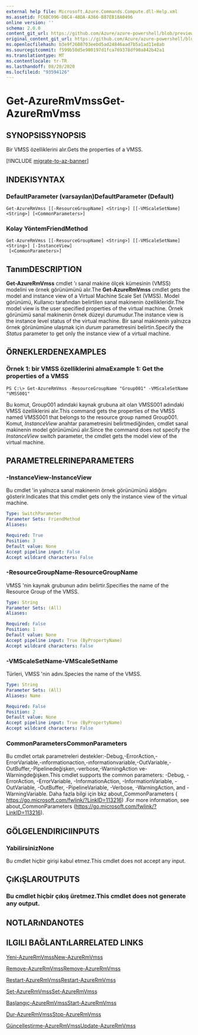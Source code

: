 ```yaml
---
external help file: Microsoft.Azure.Commands.Compute.dll-Help.xml
ms.assetid: FC6BC096-DBC4-48DA-A366-B87EB18A0496
online version: ''
schema: 2.0.0
content_git_url: https://github.com/Azure/azure-powershell/blob/preview/src/ResourceManager/Compute/Stack/Commands.Compute/help/Get-AzureRmVmss.md
original_content_git_url: https://github.com/Azure/azure-powershell/blob/preview/src/ResourceManager/Compute/Stack/Commands.Compute/help/Get-AzureRmVmss.md
ms.openlocfilehash: b3e9f2608703eebd5ad24846aad7b5a1ad11e8ab
ms.sourcegitcommit: f599b50d5e980197d1fca769378df90a842b42a1
ms.translationtype: MT
ms.contentlocale: tr-TR
ms.lasthandoff: 08/20/2020
ms.locfileid: "93594126"
---
```

# <span data-ttu-id="ccdac-101">Get-AzureRmVmss</span><span class="sxs-lookup"><span data-stu-id="ccdac-101">Get-AzureRmVmss</span></span>

## <span data-ttu-id="ccdac-102">SYNOPSIS</span><span class="sxs-lookup"><span data-stu-id="ccdac-102">SYNOPSIS</span></span>
<span data-ttu-id="ccdac-103">Bir VMSS özelliklerini alır.</span><span class="sxs-lookup"><span data-stu-id="ccdac-103">Gets the properties of a VMSS.</span></span>

[!INCLUDE [migrate-to-az-banner](../../includes/migrate-to-az-banner.md)]

## <span data-ttu-id="ccdac-104">INDEKI</span><span class="sxs-lookup"><span data-stu-id="ccdac-104">SYNTAX</span></span>

### <span data-ttu-id="ccdac-105">DefaultParameter (varsayılan)</span><span class="sxs-lookup"><span data-stu-id="ccdac-105">DefaultParameter (Default)</span></span>
```
Get-AzureRmVmss [[-ResourceGroupName] <String>] [[-VMScaleSetName] <String>] [<CommonParameters>]
```

### <span data-ttu-id="ccdac-106">Kolay Yöntem</span><span class="sxs-lookup"><span data-stu-id="ccdac-106">FriendMethod</span></span>
```
Get-AzureRmVmss [[-ResourceGroupName] <String>] [[-VMScaleSetName] <String>] [-InstanceView]
 [<CommonParameters>]
```

## <span data-ttu-id="ccdac-107">Tanım</span><span class="sxs-lookup"><span data-stu-id="ccdac-107">DESCRIPTION</span></span>
<span data-ttu-id="ccdac-108">**Get-AzureRmVmss** cmdlet 'ı sanal makine ölçek kümesinin (VMSS) modelini ve örnek görünümünü alır.</span><span class="sxs-lookup"><span data-stu-id="ccdac-108">The **Get-AzureRmVmss** cmdlet gets the model and instance view of a Virtual Machine Scale Set (VMSS).</span></span>
<span data-ttu-id="ccdac-109">Model görünümü, Kullanıcı tarafından belirtilen sanal makinenin özellikleridir.</span><span class="sxs-lookup"><span data-stu-id="ccdac-109">The model view is the user specified properties of the virtual machine.</span></span>
<span data-ttu-id="ccdac-110">Örnek görünümü sanal makinenin örnek düzeyi durumudur.</span><span class="sxs-lookup"><span data-stu-id="ccdac-110">The instance view is the instance level status of the virtual machine.</span></span>
<span data-ttu-id="ccdac-111">Bir sanal makinenin yalnızca örnek görünümüne ulaşmak için *durum* parametresini belirtin.</span><span class="sxs-lookup"><span data-stu-id="ccdac-111">Specify the *Status* parameter to get only the instance view of a virtual machine.</span></span>

## <span data-ttu-id="ccdac-112">ÖRNEKLERDEN</span><span class="sxs-lookup"><span data-stu-id="ccdac-112">EXAMPLES</span></span>

### <span data-ttu-id="ccdac-113">Örnek 1: bir VMSS özelliklerini alma</span><span class="sxs-lookup"><span data-stu-id="ccdac-113">Example 1: Get the properties of a VMSS</span></span>
```
PS C:\> Get-AzureRmVmss -ResourceGroupName "Group001" -VMScaleSetName "VMSS001"
```

<span data-ttu-id="ccdac-114">Bu komut, Group001 adındaki kaynak grubuna ait olan VMSS001 adındaki VMSS özelliklerini alır.</span><span class="sxs-lookup"><span data-stu-id="ccdac-114">This command gets the properties of the VMSS named VMSS001 that belongs to the resource group named Group001.</span></span>
<span data-ttu-id="ccdac-115">Komut, *InstanceView* anahtar parametresini belirtmediğinden, cmdlet sanal makinenin model görünümünü alır.</span><span class="sxs-lookup"><span data-stu-id="ccdac-115">Since the command does not specify the *InstanceView* switch parameter, the cmdlet gets the model view of the virtual machine.</span></span>

## <span data-ttu-id="ccdac-116">PARAMETRELERINE</span><span class="sxs-lookup"><span data-stu-id="ccdac-116">PARAMETERS</span></span>

### <span data-ttu-id="ccdac-117">-InstanceView</span><span class="sxs-lookup"><span data-stu-id="ccdac-117">-InstanceView</span></span>
<span data-ttu-id="ccdac-118">Bu cmdlet 'in yalnızca sanal makinenin örnek görünümünü aldığını gösterir.</span><span class="sxs-lookup"><span data-stu-id="ccdac-118">Indicates that this cmdlet gets only the instance view of the virtual machine.</span></span>

```yaml
Type: SwitchParameter
Parameter Sets: FriendMethod
Aliases: 

Required: True
Position: 3
Default value: None
Accept pipeline input: False
Accept wildcard characters: False
```

### <span data-ttu-id="ccdac-119">-ResourceGroupName</span><span class="sxs-lookup"><span data-stu-id="ccdac-119">-ResourceGroupName</span></span>
<span data-ttu-id="ccdac-120">VMSS 'nin kaynak grubunun adını belirtir.</span><span class="sxs-lookup"><span data-stu-id="ccdac-120">Specifies the name of the Resource Group of the VMSS.</span></span>

```yaml
Type: String
Parameter Sets: (All)
Aliases: 

Required: False
Position: 1
Default value: None
Accept pipeline input: True (ByPropertyName)
Accept wildcard characters: False
```

### <span data-ttu-id="ccdac-121">-VMScaleSetName</span><span class="sxs-lookup"><span data-stu-id="ccdac-121">-VMScaleSetName</span></span>
<span data-ttu-id="ccdac-122">Türleri, VMSS 'nin adını.</span><span class="sxs-lookup"><span data-stu-id="ccdac-122">Species the name of the VMSS.</span></span>

```yaml
Type: String
Parameter Sets: (All)
Aliases: Name

Required: False
Position: 2
Default value: None
Accept pipeline input: True (ByPropertyName)
Accept wildcard characters: False
```

### <span data-ttu-id="ccdac-123">CommonParameters</span><span class="sxs-lookup"><span data-stu-id="ccdac-123">CommonParameters</span></span>
<span data-ttu-id="ccdac-124">Bu cmdlet ortak parametreleri destekler:-Debug,-ErrorAction,-ErrorVariable,-ınformationaction,-ınformationvariable,-OutVariable,-OutBuffer,-Pipelinedeğişken,-verbose,-WarningAction ve-Warningdeğişken.</span><span class="sxs-lookup"><span data-stu-id="ccdac-124">This cmdlet supports the common parameters: -Debug, -ErrorAction, -ErrorVariable, -InformationAction, -InformationVariable, -OutVariable, -OutBuffer, -PipelineVariable, -Verbose, -WarningAction, and -WarningVariable.</span></span> <span data-ttu-id="ccdac-125">Daha fazla bilgi için bkz about_CommonParameters ( https://go.microsoft.com/fwlink/?LinkID=113216) .</span><span class="sxs-lookup"><span data-stu-id="ccdac-125">For more information, see about_CommonParameters (https://go.microsoft.com/fwlink/?LinkID=113216).</span></span>

## <span data-ttu-id="ccdac-126">GÖLGELENDIRICI</span><span class="sxs-lookup"><span data-stu-id="ccdac-126">INPUTS</span></span>

### <span data-ttu-id="ccdac-127">Yabilirsiniz</span><span class="sxs-lookup"><span data-stu-id="ccdac-127">None</span></span>
<span data-ttu-id="ccdac-128">Bu cmdlet hiçbir girişi kabul etmez.</span><span class="sxs-lookup"><span data-stu-id="ccdac-128">This cmdlet does not accept any input.</span></span>

## <span data-ttu-id="ccdac-129">ÇıKıŞLAR</span><span class="sxs-lookup"><span data-stu-id="ccdac-129">OUTPUTS</span></span>

### <span data-ttu-id="ccdac-130">Bu cmdlet hiçbir çıkış üretmez.</span><span class="sxs-lookup"><span data-stu-id="ccdac-130">This cmdlet does not generate any output.</span></span>

## <span data-ttu-id="ccdac-131">NOTLARıNDA</span><span class="sxs-lookup"><span data-stu-id="ccdac-131">NOTES</span></span>

## <span data-ttu-id="ccdac-132">ILGILI BAĞLANTıLAR</span><span class="sxs-lookup"><span data-stu-id="ccdac-132">RELATED LINKS</span></span>

[<span data-ttu-id="ccdac-133">Yeni-AzureRmVmss</span><span class="sxs-lookup"><span data-stu-id="ccdac-133">New-AzureRmVmss</span></span>](./New-AzureRmVmss.md)

[<span data-ttu-id="ccdac-134">Remove-AzureRmVmss</span><span class="sxs-lookup"><span data-stu-id="ccdac-134">Remove-AzureRmVmss</span></span>](./Remove-AzureRmVmss.md)

[<span data-ttu-id="ccdac-135">Restart-AzureRmVmss</span><span class="sxs-lookup"><span data-stu-id="ccdac-135">Restart-AzureRmVmss</span></span>](./Restart-AzureRmVmss.md)

[<span data-ttu-id="ccdac-136">Set-AzureRmVmss</span><span class="sxs-lookup"><span data-stu-id="ccdac-136">Set-AzureRmVmss</span></span>](./Set-AzureRmVmss.md)

[<span data-ttu-id="ccdac-137">Başlangıç-AzureRmVmss</span><span class="sxs-lookup"><span data-stu-id="ccdac-137">Start-AzureRmVmss</span></span>](./Start-AzureRmVmss.md)

[<span data-ttu-id="ccdac-138">Dur-AzureRmVmss</span><span class="sxs-lookup"><span data-stu-id="ccdac-138">Stop-AzureRmVmss</span></span>](./Stop-AzureRmVmss.md)

[<span data-ttu-id="ccdac-139">Güncelleştirme-AzureRmVmss</span><span class="sxs-lookup"><span data-stu-id="ccdac-139">Update-AzureRmVmss</span></span>](./Update-AzureRmVmss.md)


